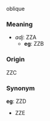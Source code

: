 oblique
### Meaning
+ _adj_: ZZA
    + __eg__: ZZB

### Origin

ZZC

### Synonym

__eg__: ZZD

+ ZZE


